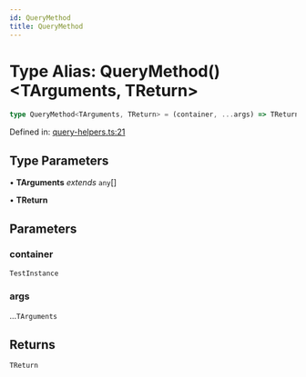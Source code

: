 ```yaml
---
id: QueryMethod
title: QueryMethod
---
```


<!-- DO NOT EDIT: this page is autogenerated from the type comments -->

# Type Alias: QueryMethod()\<TArguments, TReturn\>

```ts
type QueryMethod<TArguments, TReturn> = (container, ...args) => TReturn;
```

Defined in: [query-helpers.ts:21](https://github.com/crutchcorn/cli-testing-library/blob/main/packages/cli-testing-library/src/query-helpers.ts#L21)

## Type Parameters

• **TArguments** *extends* `any`[]

• **TReturn**

## Parameters

### container

`TestInstance`

### args

...`TArguments`

## Returns

`TReturn`
